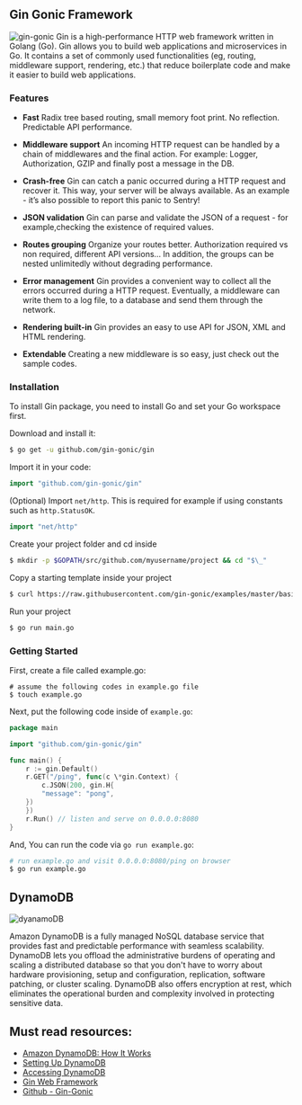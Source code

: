 ## Gin Gonic Framework

![gin-gonic](https://th.bing.com/th/id/OIP.RSU5mKZnf5L2fwmJ3xRdYAAAAA?pid=ImgDet&rs=1)
Gin is a high-performance HTTP web framework written in Golang (Go). Gin allows you to build web applications and microservices in Go. It contains a set of commonly used functionalities (eg, routing, middleware support, rendering, etc.) that reduce boilerplate code and make it easier to build web applications.

### Features

- <b>Fast</b>
  Radix tree based routing, small memory foot print. No reflection. Predictable API performance.

- <b>Middleware support</b>
  An incoming HTTP request can be handled by a chain of middlewares and the final action. For example: Logger, Authorization, GZIP and finally post a message in the DB.

- <b>Crash-free</b>
  Gin can catch a panic occurred during a HTTP request and recover it. This way, your server will be always available. As an example - it’s also possible to report this panic to Sentry!

- <b>JSON validation</b>
  Gin can parse and validate the JSON of a request - for example,checking the existence of required values.

- <b>Routes grouping</b>
  Organize your routes better. Authorization required vs non required, different API versions… In addition, the groups can be nested unlimitedly without degrading performance.

- <b>Error management</b>
  Gin provides a convenient way to collect all the errors occurred during a HTTP request. Eventually, a middleware can write them to a log file, to a database and send them through the network.

- <b>Rendering built-in</b>
  Gin provides an easy to use API for JSON, XML and HTML rendering.

- <b>Extendable</b>
  Creating a new middleware is so easy, just check out the sample codes.

### Installation

To install Gin package, you need to install Go and set your Go workspace first.

Download and install it:

```sh
$ go get -u github.com/gin-gonic/gin
```

Import it in your code:

```go
import "github.com/gin-gonic/gin"
```

(Optional) Import `net/http`. This is required for example if using constants such as `http.StatusOK`.

```go
import "net/http"
```

Create your project folder and cd inside

```sh
$ mkdir -p $GOPATH/src/github.com/myusername/project && cd "$\_"
```

Copy a starting template inside your project

```sh
$ curl https://raw.githubusercontent.com/gin-gonic/examples/master/basic/main.go > main.go
```

Run your project

```sh
$ go run main.go
```

### Getting Started

First, create a file called example.go:

```sg
# assume the following codes in example.go file
$ touch example.go
```

Next, put the following code inside of `example.go`:

```go
package main

import "github.com/gin-gonic/gin"

func main() {
    r := gin.Default()
    r.GET("/ping", func(c \*gin.Context) {
        c.JSON(200, gin.H{
        "message": "pong",
    })
    })
    r.Run() // listen and serve on 0.0.0.0:8080
}
```

And, You can run the code via `go run example.go`:

```sh
# run example.go and visit 0.0.0.0:8080/ping on browser
$ go run example.go
```

## DynamoDB

![dyanamoDB](https://user-images.githubusercontent.com/6509926/70553550-f033b980-1b40-11ea-9192-759b3b1053b3.png)

Amazon DynamoDB is a fully managed NoSQL database service that provides fast and predictable performance with seamless scalability. DynamoDB lets you offload the administrative burdens of operating and scaling a distributed database so that you don't have to worry about hardware provisioning, setup and configuration, replication, software patching, or cluster scaling. DynamoDB also offers encryption at rest, which eliminates the operational burden and complexity involved in protecting sensitive data.

## Must read resources:

- [Amazon DynamoDB: How It Works](https://docs.aws.amazon.com/amazondynamodb/latest/developerguide/HowItWorks.html)
- [Setting Up DynamoDB](https://docs.aws.amazon.com/amazondynamodb/latest/developerguide/SettingUp.html)
- [Accessing DynamoDB](https://docs.aws.amazon.com/amazondynamodb/latest/developerguide/AccessingDynamoDB.html)
- [Gin Web Framework](https://gin-gonic.com/)
- [Github - Gin-Gonic](https://github.com/gin-gonic/gin)
